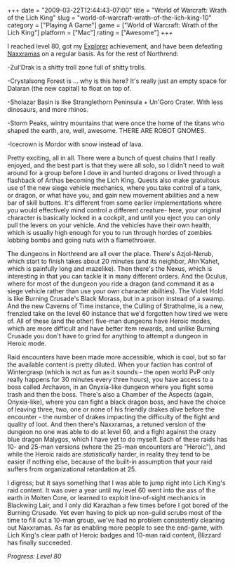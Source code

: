 +++
date = "2009-03-22T12:44:43-07:00"
title = "World of Warcraft: Wrath of the Lich King"
slug = "world-of-warcraft-wrath-of-the-lich-king-10"
category = ["Playing A Game"]
game = ["World of Warcraft: Wrath of the Lich King"]
platform = ["Mac"]
rating = ["Awesome"]
+++

I reached level 80, got my <a href="http://www.wowwiki.com/World_Explorer">Explorer</a> achievement, and have been defeating <a href="http://www.wowwiki.com/Naxxramas">Naxxramas</a> on a regular basis.  As for the rest of Northrend:

-Zul'Drak is a shitty troll zone full of shitty trolls.

-Crystalsong Forest is ... why is this here?  It's really just an empty space for Dalaran (the new capital) to float on top of.

-Sholazar Basin is like Stranglethorn Peninsula + Un'Goro Crater.  With less dinosaurs, and more rhinos.

-Storm Peaks, wintry mountains that were once the home of the titans who shaped the earth, are, well, awesome.  THERE ARE ROBOT GNOMES.

-Icecrown is Mordor with snow instead of lava.

Pretty exciting, all in all.  There were a bunch of quest chains that I really enjoyed, and the best part is that they were all solo, so I didn't need to wait around for a group before I dove in and hunted dragons or lived through a flashback of Arthas becoming the Lich King.  Quests also make gratuitous use of the new siege vehicle mechanics, where you take control of a tank, or dragon, or what have you, and gain new movement abilities and a new bar of skill buttons.  It's different from some earlier implementations where you would effectively mind control a different creature- here, your original character is basically locked in a cockpit, and until you eject you can only pull the levers on your vehicle.  And the vehicles have their own health, which is usually high enough for you to run through hordes of zombies lobbing bombs and going nuts with a flamethrower.

The dungeons in Northrend are all over the place.  There's Azjol-Nerub, which start to finish takes about 20 minutes (and its neighbor, Ahn'Kahet, which is painfully long and mazelike).  Then there's the Nexus, which is interesting in that you can tackle it in many different orders.  And the Oculus, where for most of the dungeon you ride a dragon (and command it as a siege vehicle rather than use your own character abilities).  The Violet Hold is like Burning Crusade's Black Morass, but in a prison instead of a swamp.  And the new Caverns of Time instance, the Culling of Stratholme, is a new, frenzied take on the level 60 instance that we'd forgotten how tired we were of.  All of these (and the other) five-man dungeons have Heroic modes, which are more difficult and have better item rewards, and unlike Burning Crusade you don't have to grind for anything to attempt a dungeon in Heroic mode.

Raid encounters have been made more accessible, which is cool, but so far the available content is pretty diluted.  When your faction has control of Wintergrasp (which is not as fun as it sounds - the open world PvP only really happens for 30 minutes every three hours), you have access to a boss called Archavon, in an Onyxia-like dungeon where you fight some trash and then the boss.  There's also a Chamber of the Aspects (again, Onyxia-like), where you can fight a black dragon boss, and have the choice of leaving three, two, one or none of his friendly drakes alive before the encounter - the number of drakes impacting the difficulty of the fight and quality of loot.  And then there's Naxxramas, a retuned version of the dungeon no one was able to do at level 60, and a fight against the crazy blue dragon Malygos, which I have yet to do myself.  Each of these raids has 10- and 25-man versions (where the 25-man encounters are "Heroic"), and while the Heroic raids are <i>statistically</i> harder, in reality they tend to be easier if nothing else, because of the built-in assumption that your raid suffers from organizational retardation at 25.

I digress; but it says something that I was able to jump right into Lich King's raid content.  It was over a year until my level 60 went into the ass of the earth in Molten Core, or learned to exploit line-of-sight mechanics in Blackwing Lair, and I only did Karazhan a few times before I got bored of the Burning Crusade.  Yet even having to pick up non-guild scrubs most of the time to fill out a 10-man group, we've had no problem consistently cleaning out Naxxramas.  As far as enabling more people to see the end-game, with Lich King's clear path of Heroic badges and 10-man raid content, Blizzard has finally succeeded.

<i>Progress: Level 80</i>